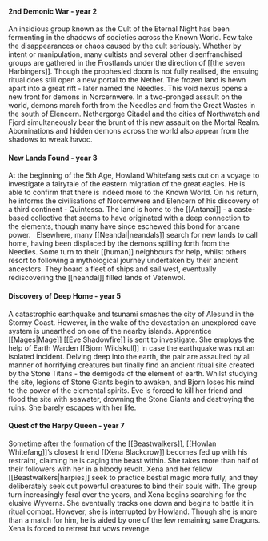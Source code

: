 #### 2nd Demonic War - year 2

An insidious group known as the Cult of the Eternal Night has been fermenting in the shadows of societies across the Known World. Few take the disappearances or chaos caused by the cult seriously. Whether by intent or manipulation, many cultists and several other disenfranchised groups are gathered in the Frostlands under the direction of [[the seven Harbingers]]. Though the prophesied doom is not fully realised, the ensuing ritual does still open a new portal to the Nether. The frozen land is hewn apart into a great rift - later named the Needles. This void nexus opens a new front for demons in Norcernwere. In a two-pronged assault on the world, demons march forth from the Needles and from the Great Wastes in the south of Elencern. Nethergorge Citadel and the cities of Northwatch and Fjord simultaneously bear the brunt of this new assault on the Mortal Realm. Abominations and hidden demons across the world also appear from the shadows to wreak havoc.

#### New Lands Found - year 3

At the beginning of the 5th Age, Howland Whitefang sets out on a voyage to investigate a fairytale of the eastern migration of the great eagles. He is able to confirm that there is indeed more to the Known World. On his return, he informs the civilisations of Norcernwere and Elencern of his discovery of a third continent - Quintessa. The land is home to the [[Antanai]] - a caste-based collective that seems to have originated with a deep connection to the elements, though many have since eschewed this bond for arcane power.   Elsewhere, many [[Neandal|neandals]] search for new lands to call home, having been displaced by the demons spilling forth from the Needles. Some turn to their [[human]] neighbours for help, whilst others resort to following a mythological journey undertaken by their ancient ancestors. They board a fleet of ships and sail west, eventually rediscovering the [[neandal]] filled lands of Vetenwol.  

#### Discovery of Deep Home - year 5

A catastrophic earthquake and tsunami smashes the city of Alesund in the Stormy Coast. However, in the wake of the devastation an unexplored cave system is unearthed on one of the nearby islands. Apprentice [[Mages|Mage]] [[Eve Shadowfire]] is sent to investigate. She employs the help of Earth Warden [[Bjorn Wildskull]] in case the earthquake was not an isolated incident. Delving deep into the earth, the pair are assaulted by all manner of horrifying creatures but finally find an ancient ritual site created by the Stone Titans - the demigods of the element of earth. Whilst studying the site, legions of Stone Giants begin to awaken, and Bjorn loses his mind to the power of the elemental spirits. Eve is forced to kill her friend and flood the site with seawater, drowning the Stone Giants and destroying the ruins. She barely escapes with her life.  

#### Quest of the Harpy Queen - year 7

Sometime after the formation of the [[Beastwalkers]], [[Howlan Whitefang]]’s closest friend [[Xena Blackcrow]] becomes fed up with his restraint, claiming he is caging the beast within. She takes more than half of their followers with her in a bloody revolt. Xena and her fellow [[Beastwalkers|harpies]] seek to practice bestial magic more fully, and they deliberately seek out powerful creatures to bind their souls with. The group turn increasingly feral over the years, and Xena begins searching for the elusive Wyverns. She eventually tracks one down and begins to battle it in ritual combat. However, she is interrupted by Howland. Though she is more than a match for him, he is aided by one of the few remaining sane Dragons. Xena is forced to retreat but vows revenge.